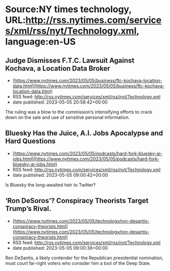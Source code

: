 # Source:NY times technology, URL:http://rss.nytimes.com/services/xml/rss/nyt/Technology.xml, language:en-US

## Judge Dismisses F.T.C. Lawsuit Against Kochava, a Location Data Broker
 - [https://www.nytimes.com/2023/05/05/business/ftc-kochava-location-data.html](https://www.nytimes.com/2023/05/05/business/ftc-kochava-location-data.html)
 - RSS feed: http://rss.nytimes.com/services/xml/rss/nyt/Technology.xml
 - date published: 2023-05-05 20:58:42+00:00

The ruling was a blow to the commission’s intensifying efforts to crack down on the sale and use of sensitive personal information.

## Bluesky Has the Juice, A.I. Jobs Apocalypse and Hard Questions
 - [https://www.nytimes.com/2023/05/05/podcasts/hard-fork-bluesky-ai-jobs.html](https://www.nytimes.com/2023/05/05/podcasts/hard-fork-bluesky-ai-jobs.html)
 - RSS feed: http://rss.nytimes.com/services/xml/rss/nyt/Technology.xml
 - date published: 2023-05-05 09:00:42+00:00

Is Bluesky the long-awaited heir to Twitter?

## ‘Ron DeSoros’? Conspiracy Theorists Target Trump’s Rival.
 - [https://www.nytimes.com/2023/05/05/technology/ron-desantis-conspiracy-theorists.html](https://www.nytimes.com/2023/05/05/technology/ron-desantis-conspiracy-theorists.html)
 - RSS feed: http://rss.nytimes.com/services/xml/rss/nyt/Technology.xml
 - date published: 2023-05-05 09:00:38+00:00

Ron DeSantis, a likely contender for the Republican presidential nomination, must court far-right voters who consider him a tool of the Deep State.

